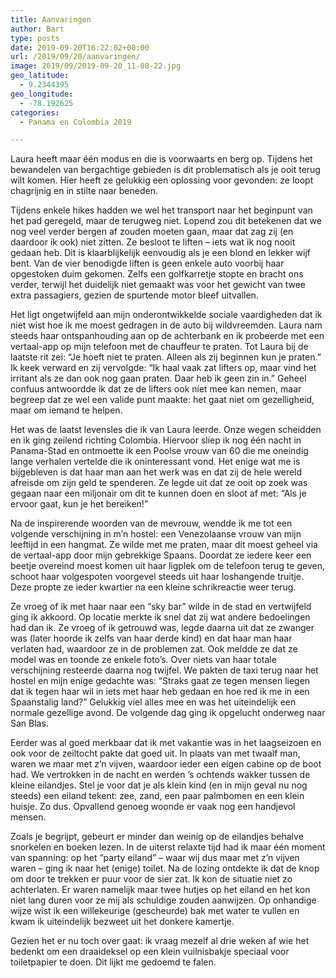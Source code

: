 ```yaml
---
title: Aanvaringen
author: Bart
type: posts
date: 2019-09-20T16:22:02+00:00
url: /2019/09/20/aanvaringen/
image: 2019/09/2019-09-20_11-08-22.jpg
geo_latitude:
  - 9.2344395
geo_longitude:
  - -78.192625
categories:
  - Panama en Colombia 2019

---
```

Laura heeft maar één modus en die is voorwaarts en berg op. Tijdens het bewandelen van bergachtige gebieden is dit problematisch als je ooit terug wilt komen. Hier heeft ze gelukkig een oplossing voor gevonden: ze loopt chagrijnig en in stilte naar beneden.

Tijdens enkele hikes hadden we wel het transport naar het beginpunt van het pad geregeld, maar de terugweg niet. Lopend zou dit betekenen dat we nog veel verder bergen af zouden moeten gaan, maar dat zag zij (en daardoor ik ook) niet zitten. Ze besloot te liften &#8211; iets wat ik nog nooit gedaan heb. Dit is klaarblijkelijk eenvoudig als je een blond en lekker wijf bent. Van de vier benodigde liften is geen enkele auto voorbij haar opgestoken duim gekomen. Zelfs een golfkarretje stopte en bracht ons verder, terwijl het duidelijk niet gemaakt was voor het gewicht van twee extra passagiers, gezien de spurtende motor bleef uitvallen.

Het ligt ongetwijfeld aan mijn onderontwikkelde sociale vaardigheden dat ik niet wist hoe ik me moest gedragen in de auto bij wildvreemden. Laura nam steeds haar ontspanhouding aan op de achterbank en ik probeerde met een vertaal-app op mijn telefoon met de chauffeur te praten. Tot Laura bij de laatste rit zei: &#8220;Je hoeft niet te praten. Alleen als zij beginnen kun je praten.&#8221; Ik keek verward en zij vervolgde: &#8220;Ik haal vaak zat lifters op, maar vind het irritant als ze dan ook nog gaan praten. Daar heb ik geen zin in.&#8221; Geheel confuus antwoordde ik dat ze de lifters ook níet mee kan nemen, maar begreep dat ze wel een valide punt maakte: het gaat niet om gezelligheid, maar om iemand te helpen.

Het was de laatst levensles die ik van Laura leerde. Onze wegen scheidden en ik ging zeilend richting Colombia. Hiervoor sliep ik nog één nacht in Panama-Stad en ontmoette ik een Poolse vrouw van 60 die me oneindig lange verhalen vertelde die ik oninteressant vond. Het enige wat me is bijgebleven is dat haar man aan het werk was en dat zij de hele wereld afreisde om zijn geld te spenderen. Ze legde uit dat ze ooit op zoek was gegaan naar een miljonair om dit te kunnen doen en sloot af met: &#8220;Als je ervoor gaat, kun je het bereiken!&#8221;

Na de inspirerende woorden van de mevrouw, wendde ik me tot een volgende verschijning in m&#8217;n hostel: een Venezolaanse vrouw van mijn leeftijd in een hangmat. Ze wilde met me praten, maar dit moest geheel via de vertaal-app door mijn gebrekkige Spaans. Doordat ze iedere keer een beetje overeind moest komen uit haar ligplek om de telefoon terug te geven, schoot haar volgespoten voorgevel steeds uit haar loshangende truitje. Deze propte ze ieder kwartier na een kleine schrikreactie weer terug.

Ze vroeg of ik met haar naar een &#8220;sky bar&#8221; wilde in de stad en vertwijfeld ging ik akkoord. Op locatie merkte ik snel dat zij wat andere bedoelingen had dan ik. Ze vroeg of ik getrouwd was, legde daarna uit dat ze zwanger was (later hoorde ik zelfs van haar derde kind) en dat haar man haar verlaten had, waardoor ze in de problemen zat. Ook meldde ze dat ze model was en toonde ze enkele foto&#8217;s. Over niets van haar totale verschijning resteerde daarna nog twijfel. We pakten de taxi terug naar het hostel en mijn enige gedachte was: &#8220;Straks gaat ze tegen mensen liegen dat ik tegen haar wil in iets met haar heb gedaan en hoe red ik me in een Spaanstalig land?&#8221; Gelukkig viel alles mee en was het uiteindelijk een normale gezellige avond. De volgende dag ging ik opgelucht onderweg naar San Blas.

Eerder was al goed merkbaar dat ik met vakantie was in het laagseizoen en ook voor de zeiltocht pakte dat goed uit. In plaats van met twaalf man, waren we maar met z&#8217;n vijven, waardoor ieder een eigen cabine op de boot had. We vertrokken in de nacht en werden &#8217;s ochtends wakker tussen de kleine eilandjes. Stel je voor dat je als klein kind (en in mijn geval nu nog steeds) een eiland tekent: zee, zand, een paar palmbomen en een klein huisje. Zo dus. Opvallend genoeg woonde er vaak nog een handjevol mensen.

Zoals je begrijpt, gebeurt er minder dan weinig op de eilandjes behalve snorkelen en boeken lezen. In de uiterst relaxte tijd had ik maar één moment van spanning: op het &#8220;party eiland&#8221; &#8211; waar wij dus maar met z&#8217;n vijven waren &#8211; ging ik naar het (enige) toilet. Na de lozing ontdekte ik dat de knop om door te trekken er puur voor de sier zat. Ik kon de situatie niet zo achterlaten. Er waren namelijk maar twee hutjes op het eiland en het kon niet lang duren voor ze mij als schuldige zouden aanwijzen. Op onhandige wijze wist ik een willekeurige (gescheurde) bak met water te vullen en kwam ik uiteindelijk bezweet uit het donkere kamertje.

Gezien het er nu toch over gaat: ik vraag mezelf al drie weken af wie het bedenkt om een draaideksel op een klein vuilnisbakje speciaal voor toiletpapier te doen. Dit lijkt me gedoemd te falen.
